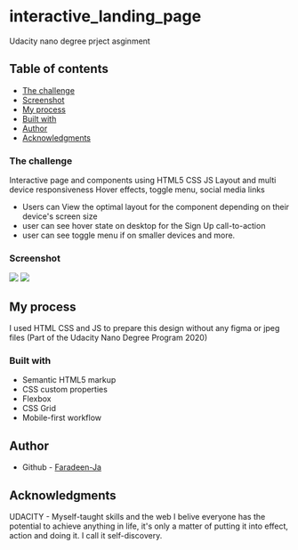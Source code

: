 # interactive_landing_page
 Udacity nano degree prject asginment
 
 
 
## Table of contents
  - [The challenge](#the-challenge)
  - [Screenshot](#screenshot)
  - [My process](#my-process)
  - [Built with](#built-with)
  - [Author](#author)
  - [Acknowledgments](#Acknowledgments)



### The challenge

Interactive page and components using HTML5 CSS JS
Layout and multi device responsiveness
Hover effects, toggle menu, social media links

- Users can View the optimal layout for the component depending on their device's screen size
- user can see hover state on desktop for the Sign Up call-to-action
- user can see toggle menu if on smaller devices and more. 

### Screenshot

![](https://github.com/faradeen-ja/interactive_landing_page/blob/c37faf9973d5b2b8e3f1b110206cad3cabfc1ac3/interactive-landingpage-desktop.jpeg)
![](https://github.com/faradeen-ja/interactive_landing_page/blob/c37faf9973d5b2b8e3f1b110206cad3cabfc1ac3/interactive-landingpage-mobile.jpeg)


## My process

I used HTML CSS and JS to prepare this design without any figma or jpeg files (Part of the Udacity Nano Degree Program 2020)

### Built with

- Semantic HTML5 markup
- CSS custom properties
- Flexbox
- CSS Grid
- Mobile-first workflow



## Author

- Github - [Faradeen-Ja](https://github.com/faradeen-ja)




## Acknowledgments

UDACITY  - Myself-taught skills and the web
I belive everyone has the potential to achieve anything in life, it's only a matter of putting it into effect, action and doing it. I call it self-discovery. 
